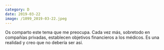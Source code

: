 ```yaml
--- 
category: D 
date: 2019-03-22 
image: /1099_2019-03-22.jpeg 
--- 
```


Os comparto este tema que me preocupa. Cada vez más, sobretodo en compañías privadas, establecen objetivos financieros a los médicos. Es una realidad y creo que no debería ser así.
